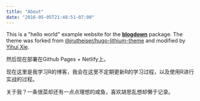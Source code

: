 ```yaml
---
title: "About"
date: "2016-05-05T21:48:51-07:00"
---
```


This is a "hello world" example website for the [**blogdown**](https://github.com/rstudio/blogdown) package. The theme was forked from [@jrutheiser/hugo-lithium-theme](https://github.com/jrutheiser/hugo-lithium-theme) and modified by [Yihui Xie](https://github.com/yihui/hugo-lithium).

然后现在部署在Github Pages + Netlify上。

现在这里是我学习R的博客，我会在这里不定期更新R的学习过程，以及使用R进行实战的过程。

关于我？一条很菜却还有一点点理想的咸鱼，喜欢胡思乱想却懒于记录。